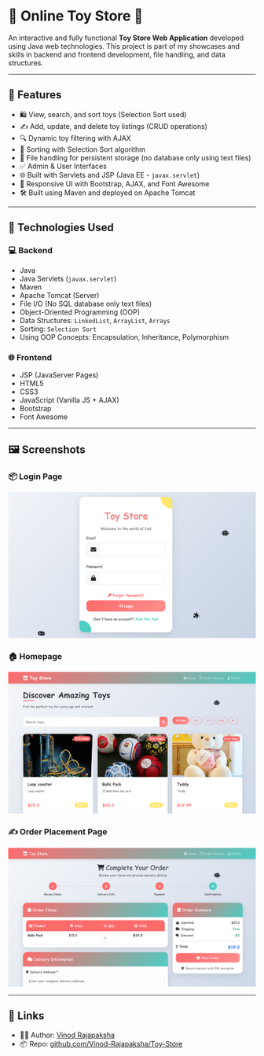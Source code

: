 # 🧸 Online Toy Store 🎁

An interactive and fully functional **Toy Store Web Application** developed using Java web technologies. This project is part of my showcases and skills in backend and frontend development, file handling, and data structures.

---

## 🚀 Features

- 🛍️ View, search, and sort toys (Selection Sort used)
- ✍️ Add, update, and delete toy listings (CRUD operations)
- 🔍 Dynamic toy filtering with AJAX
- 🧠 Sorting with Selection Sort algorithm
- 📂 File handling for persistent storage (no database only using text files)
- ✅ Admin & User Interfaces
- 🌐 Built with Servlets and JSP (Java EE - `javax.servlet`)
- 🎨 Responsive UI with Bootstrap, AJAX, and Font Awesome
- 🛠️ Built using Maven and deployed on Apache Tomcat

---

## 🧠 Technologies Used

### 💻 Backend
- Java
- Java Servlets (`javax.servlet`)
- Maven
- Apache Tomcat (Server)
- File I/O (No SQL database only text files)
- Object-Oriented Programming (OOP)
- Data Structures: `LinkedList`, `ArrayList`, `Arrays`
- Sorting: `Selection Sort`
- Using OOP Concepts: Encapsulation, Inheritance, Polymorphism

### 🌐 Frontend
- JSP (JavaServer Pages)
- HTML5
- CSS3
- JavaScript (Vanilla JS + AJAX)
- Bootstrap
- Font Awesome

---
## 🖼️ Screenshots

### 📦 Login Page
![User Login](images/login.png)

### 🏠 Homepage
![Homepage](images/home.png)

### ✍️ Order Placement Page
![Order Placement](images/orderplace.png)

---

## 🔗 Links

- 👨‍💻 Author: [Vinod Rajapaksha](https://github.com/Vinod-Rajapaksha)
- 📦 Repo: [github.com/Vinod-Rajapaksha/Toy-Store](https://github.com/Vinod-Rajapaksha/Toy-Store)

